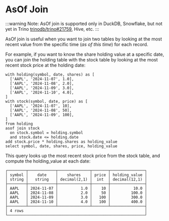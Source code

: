 
# AsOf Join

:::warning
Note: AsOf join is supported only in DuckDB, Snowflake, but not yet in Trino [trinodb/trino#21759](https://github.com/trinodb/trino/issues/21759), Hive, etc.
:::

AsOf join is useful when you want to join two tables by looking at the most recent value from the specific time (_as of this time_) for each record.

For example, if you want to know the share holding value at a specific date, you can join the holding table with the stock table by looking at the most recent stock price at the holding date:
```wvlet
with holding(symbol, date, shares) as [
  ['AAPL', '2024-11-07', 1.0],
  ['AAPL', '2024-11-08', 2.0],
  ['AAPL', '2024-11-09', 3.0],
  ['AAPL', '2024-11-10', 4.0],
]
with stock(symbol, date, price) as [
  ['AAPL', '2024-11-07', 10],
  ['AAPL', '2024-11-08', 50],
  ['AAPL', '2024-11-09', 100],
]
from holding
asof join stock
  on stock.symbol = holding.symbol
  and stock.date <= holding.date
add stock.price * holding.shares as holding_value
select symbol, date, shares, price, holding_value
```

This query looks up the most recent stock price from the stock table, and compute the holding_value at each date:
```
┌────────┬────────────┬──────────────┬───────┬───────────────┐
│ symbol │    date    │    shares    │ price │ holding_value │
│ string │   string   │ decimal(2,1) │  int  │ decimal(12,1) │
├────────┼────────────┼──────────────┼───────┼───────────────┤
│ AAPL   │ 2024-11-07 │          1.0 │    10 │          10.0 │
│ AAPL   │ 2024-11-08 │          2.0 │    50 │         100.0 │
│ AAPL   │ 2024-11-09 │          3.0 │   100 │         300.0 │
│ AAPL   │ 2024-11-10 │          4.0 │   100 │         400.0 │
├────────┴────────────┴──────────────┴───────┴───────────────┤
│ 4 rows                                                     │
└────────────────────────────────────────────────────────────┘
```

